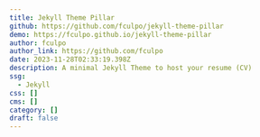```yaml
---
title: Jekyll Theme Pillar
github: https://github.com/fculpo/jekyll-theme-pillar
demo: https://fculpo.github.io/jekyll-theme-pillar
author: fculpo
author_link: https://github.com/fculpo
date: 2023-11-28T02:33:19.398Z
description: A minimal Jekyll Theme to host your resume (CV)
ssg:
  - Jekyll
css: []
cms: []
category: []
draft: false
---
```

